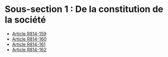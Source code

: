 # Sous-section 1 : De la constitution de la société

- [Article R814-159](article-r814-159.md)
- [Article R814-160](article-r814-160.md)
- [Article R814-161](article-r814-161.md)
- [Article R814-162](article-r814-162.md)
